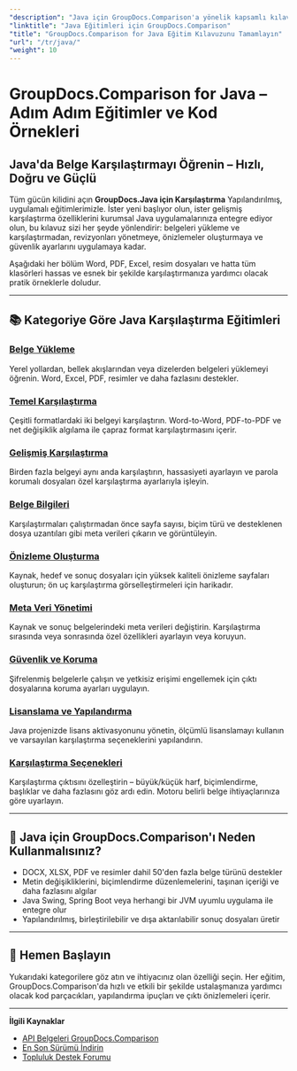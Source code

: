```yaml
---
"description": "Java için GroupDocs.Comparison'a yönelik kapsamlı kılavuzu, belge karşılaştırması, değişiklik izleme, meta veriler ve daha fazlasını kapsayan kategorilere ayrılmış eğitimlerle keşfedin."
"linktitle": "Java Eğitimleri için GroupDocs.Comparison"
"title": "GroupDocs.Comparison for Java Eğitim Kılavuzunu Tamamlayın"
"url": "/tr/java/"
"weight": 10
---
```


# GroupDocs.Comparison for Java – Adım Adım Eğitimler ve Kod Örnekleri

## Java'da Belge Karşılaştırmayı Öğrenin – Hızlı, Doğru ve Güçlü

Tüm gücün kilidini açın **GroupDocs.Java için Karşılaştırma** Yapılandırılmış, uygulamalı eğitimlerimizle. İster yeni başlıyor olun, ister gelişmiş karşılaştırma özelliklerini kurumsal Java uygulamalarınıza entegre ediyor olun, bu kılavuz sizi her şeyde yönlendirir: belgeleri yükleme ve karşılaştırmadan, revizyonları yönetmeye, önizlemeler oluşturmaya ve güvenlik ayarlarını uygulamaya kadar.

Aşağıdaki her bölüm Word, PDF, Excel, resim dosyaları ve hatta tüm klasörleri hassas ve esnek bir şekilde karşılaştırmanıza yardımcı olacak pratik örneklerle doludur.

---

## 📚 Kategoriye Göre Java Karşılaştırma Eğitimleri

### [Belge Yükleme](./document-loading)
Yerel yollardan, bellek akışlarından veya dizelerden belgeleri yüklemeyi öğrenin. Word, Excel, PDF, resimler ve daha fazlasını destekler.

### [Temel Karşılaştırma](./basic-comparison)
Çeşitli formatlardaki iki belgeyi karşılaştırın. Word-to-Word, PDF-to-PDF ve net değişiklik algılama ile çapraz format karşılaştırmasını içerir.

### [Gelişmiş Karşılaştırma](./advanced-comparison)
Birden fazla belgeyi aynı anda karşılaştırın, hassasiyeti ayarlayın ve parola korumalı dosyaları özel karşılaştırma ayarlarıyla işleyin.

### [Belge Bilgileri](./document-information)
Karşılaştırmaları çalıştırmadan önce sayfa sayısı, biçim türü ve desteklenen dosya uzantıları gibi meta verileri çıkarın ve görüntüleyin.

### [Önizleme Oluşturma](./preview-generation)
Kaynak, hedef ve sonuç dosyaları için yüksek kaliteli önizleme sayfaları oluşturun; ön uç karşılaştırma görselleştirmeleri için harikadır.

### [Meta Veri Yönetimi](./metadata-management)
Kaynak ve sonuç belgelerindeki meta verileri değiştirin. Karşılaştırma sırasında veya sonrasında özel özellikleri ayarlayın veya koruyun.

### [Güvenlik ve Koruma](./security-protection)
Şifrelenmiş belgelerle çalışın ve yetkisiz erişimi engellemek için çıktı dosyalarına koruma ayarları uygulayın.

### [Lisanslama ve Yapılandırma](./licensing-configuration)
Java projenizde lisans aktivasyonunu yönetin, ölçümlü lisanslamayı kullanın ve varsayılan karşılaştırma seçeneklerini yapılandırın.

### [Karşılaştırma Seçenekleri](./comparison-options)
Karşılaştırma çıktısını özelleştirin – büyük/küçük harf, biçimlendirme, başlıklar ve daha fazlasını göz ardı edin. Motoru belirli belge ihtiyaçlarınıza göre uyarlayın.

---

## 🚀 Java için GroupDocs.Comparison'ı Neden Kullanmalısınız?

- DOCX, XLSX, PDF ve resimler dahil 50'den fazla belge türünü destekler  
- Metin değişikliklerini, biçimlendirme düzenlemelerini, taşınan içeriği ve daha fazlasını algılar  
- Java Swing, Spring Boot veya herhangi bir JVM uyumlu uygulama ile entegre olur  
- Yapılandırılmış, birleştirilebilir ve dışa aktarılabilir sonuç dosyaları üretir  

---

## 🧠 Hemen Başlayın

Yukarıdaki kategorilere göz atın ve ihtiyacınız olan özelliği seçin. Her eğitim, GroupDocs.Comparison'da hızlı ve etkili bir şekilde ustalaşmanıza yardımcı olacak kod parçacıkları, yapılandırma ipuçları ve çıktı önizlemeleri içerir.

---

**İlgili Kaynaklar**  
- [API Belgeleri GroupDocs.Comparison](https://references.groupdocs.com/comparison/java/)  
- [En Son Sürümü İndirin](https://releases.groupdocs.com/comparison/java/)  
- [Topluluk Destek Forumu](https://forum.groupdocs.com/c/comparison/)